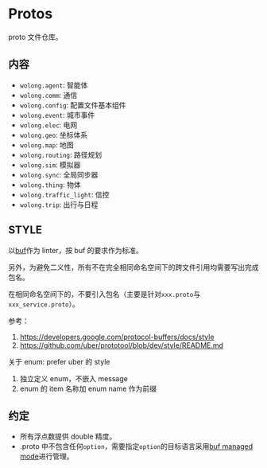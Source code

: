 # Protos

proto 文件仓库。

## 内容

- `wolong.agent`: 智能体
- `wolong.comm`: 通信
- `wolong.config`: 配置文件基本组件
- `wolong.event`: 城市事件
- `wolong.elec`: 电网
- `wolong.geo`: 坐标体系
- `wolong.map`: 地图
- `wolong.routing`: 路径规划
- `wolong.sim`: 模拟器
- `wolong.sync`: 全局同步器
- `wolong.thing`: 物体
- `wolong.traffic_light`: 信控
- `wolong.trip`: 出行与日程

## STYLE

以[buf](https://github.com/bufbuild/buf)作为 linter，按 buf 的要求作为标准。

另外，为避免二义性，所有不在完全相同命名空间下的跨文件引用均需要写出完成包名。

在相同命名空间下的，不要引入包名（主要是针对`xxx.proto`与`xxx_service.proto`）。

参考：

1. https://developers.google.com/protocol-buffers/docs/style
2. https://github.com/uber/prototool/blob/dev/style/README.md

关于 enum: prefer uber 的 style

1. 独立定义 enum，不嵌入 message
2. enum 的 item 名称加 enum name 作为前缀

## 约定

- 所有浮点数提供 double 精度。
- .proto 中不包含任何`option`，需要指定`option`的目标语言采用[buf managed mode](https://docs.buf.build/tour/use-managed-mode)进行管理。
